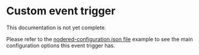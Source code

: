 # Custom event trigger

This documentation is not yet complete.

Please refer to the [nodered-configuration.json file](/config/nodered-configuration.json) example to see the main configuration options this event trigger has.

